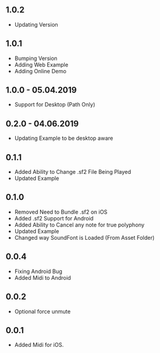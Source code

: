 ## 1.0.2

- Updating Version

## 1.0.1

* Bumping Version
* Adding Web Example
* Adding Online Demo

## 1.0.0 - 05.04.2019

* Support for Desktop (Path Only)

## 0.2.0 - 04.06.2019

* Updating Example to be desktop aware

## 0.1.1

* Added Ability to Change .sf2 File Being Played
* Updated Example

## 0.1.0

* Removed Need to Bundle .sf2 on iOS
* Added .sf2 Support for Android
* Added Ability to Cancel any note for true polyphony
* Updated Example
* Changed way SoundFont is Loaded (From Asset Folder)

## 0.0.4

* Fixing Android Bug
* Added Midi to Android

## 0.0.2

* Optional force unmute

## 0.0.1

* Added Midi for iOS.
